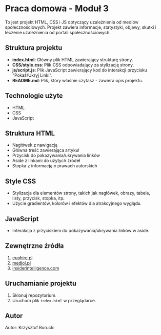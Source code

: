 # Praca domowa - Moduł 3

To jest projekt HTML, CSS i JS dotyczący uzależnienia od mediów społecznościowych. Projekt zawiera informacje, statystyki, objawy, skutki i leczenie uzależnienia od portali społecznościowych.

## Struktura projektu

- **index.html**: Główny plik HTML zawierający strukturę strony.
- **CSS/style.css**: Plik CSS odpowiadający za stylizację strony.
- **js/script.js**: Plik JavaScript zawierający kod do interakcji przycisku "Pokaż/Ukryj Linki".
- **README.md**: Plik, który właśnie czytasz - zawiera opis projektu.

## Technologie użyte

- HTML
- CSS
- JavaScript

## Struktura HTML

- Nagłówek z nawigacją
- Główna treść zawierająca artykuł
- Przycisk do pokazywania/ukrywania linków
- Aside z linkami do użytych źródeł
- Stopka z informacją o prawach autorskich

## Style CSS

- Stylizacja dla elementów strony, takich jak nagłówek, obrazy, tabela, listy, przycisk, stopka, itp.
- Użycie gradientów, kolorów i efektów dla atrakcyjnego wyglądu.

## JavaScript

- Interakcja z przyciskiem do pokazywania/ukrywania linków w aside.

## Zewnętrzne źródła

1. [euphire.pl](https://euphire.pl/artykul/uzaleznienie-od-mediow-spolecznosciowych-przyczyny-objawy-leczenie/)
2. [medjol.pl](https://medjol.pl/warto-wiedziec/uzaleznienie-od-mediow-spolecznosciowych-objawy-skutki-i-leczenie#uzaleznienie_od_portali_spolecznosciowych_-_statystyki)
3. [insiderintelligence.com](https://www.insiderintelligence.com/charts/social-media-users-worldwide-per-network/)

## Uruchamianie projektu

1. Sklonuj repozytorium.
2. Uruchom plik `index.html` w przeglądarce.

## Autor

Autor: Krzysztof Borucki
